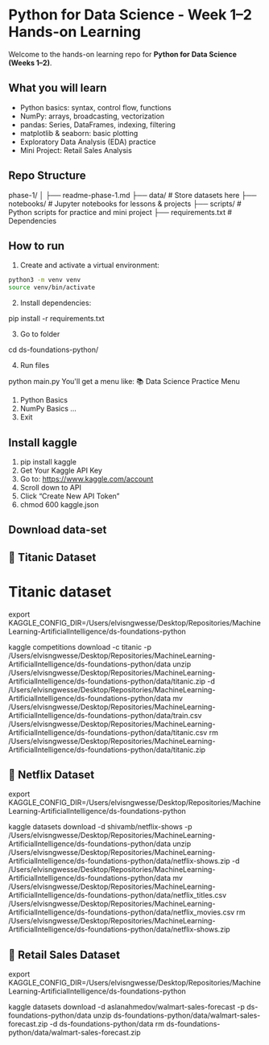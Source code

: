 # Python for Data Science - Week 1–2 Hands-on Learning

Welcome to the hands-on learning repo for **Python for Data Science (Weeks 1–2)**.

## What you will learn

- Python basics: syntax, control flow, functions  
- NumPy: arrays, broadcasting, vectorization  
- pandas: Series, DataFrames, indexing, filtering  
- matplotlib & seaborn: basic plotting  
- Exploratory Data Analysis (EDA) practice  
- Mini Project: Retail Sales Analysis

## Repo Structure

phase-1/
│
├── readme-phase-1.md
├── data/ # Store datasets here
├── notebooks/ # Jupyter notebooks for lessons & projects
├── scripts/ # Python scripts for practice and mini project
├── requirements.txt # Dependencies

## How to run

1. Create and activate a virtual environment:

```bash
python3 -m venv venv
source venv/bin/activate
```

2. Install dependencies:

pip install -r requirements.txt

3. Go to folder

cd ds-foundations-python/

4. Run files

python main.py
You'll get a menu like:
📚 Data Science Practice Menu
1. Python Basics
2. NumPy Basics
...
0. Exit

## Install kaggle

1. pip install kaggle
2. Get Your Kaggle API Key
3. Go to: https://www.kaggle.com/account
4. Scroll down to API
5. Click “Create New API Token”
6. chmod 600 kaggle.json

## Download data-set

## 📌 Titanic Dataset
# Titanic dataset
export KAGGLE_CONFIG_DIR=/Users/elvisngwesse/Desktop/Repositories/MachineLearning-ArtificialIntelligence/ds-foundations-python

kaggle competitions download -c titanic -p /Users/elvisngwesse/Desktop/Repositories/MachineLearning-ArtificialIntelligence/ds-foundations-python/data
unzip /Users/elvisngwesse/Desktop/Repositories/MachineLearning-ArtificialIntelligence/ds-foundations-python/data/titanic.zip -d /Users/elvisngwesse/Desktop/Repositories/MachineLearning-ArtificialIntelligence/ds-foundations-python/data
mv /Users/elvisngwesse/Desktop/Repositories/MachineLearning-ArtificialIntelligence/ds-foundations-python/data/train.csv /Users/elvisngwesse/Desktop/Repositories/MachineLearning-ArtificialIntelligence/ds-foundations-python/data/titanic.csv
rm /Users/elvisngwesse/Desktop/Repositories/MachineLearning-ArtificialIntelligence/ds-foundations-python/data/titanic.zip


## 📌 Netflix Dataset
export KAGGLE_CONFIG_DIR=/Users/elvisngwesse/Desktop/Repositories/MachineLearning-ArtificialIntelligence/ds-foundations-python

kaggle datasets download -d shivamb/netflix-shows -p /Users/elvisngwesse/Desktop/Repositories/MachineLearning-ArtificialIntelligence/ds-foundations-python/data
unzip /Users/elvisngwesse/Desktop/Repositories/MachineLearning-ArtificialIntelligence/ds-foundations-python/data/netflix-shows.zip -d /Users/elvisngwesse/Desktop/Repositories/MachineLearning-ArtificialIntelligence/ds-foundations-python/data
mv /Users/elvisngwesse/Desktop/Repositories/MachineLearning-ArtificialIntelligence/ds-foundations-python/data/netflix_titles.csv /Users/elvisngwesse/Desktop/Repositories/MachineLearning-ArtificialIntelligence/ds-foundations-python/data/netflix_movies.csv
rm /Users/elvisngwesse/Desktop/Repositories/MachineLearning-ArtificialIntelligence/ds-foundations-python/data/netflix-shows.zip

## 📌 Retail Sales Dataset
export KAGGLE_CONFIG_DIR=/Users/elvisngwesse/Desktop/Repositories/MachineLearning-ArtificialIntelligence/ds-foundations-python

kaggle datasets download -d aslanahmedov/walmart-sales-forecast -p ds-foundations-python/data
unzip ds-foundations-python/data/walmart-sales-forecast.zip -d ds-foundations-python/data
rm ds-foundations-python/data/walmart-sales-forecast.zip


